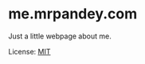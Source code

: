 # me.mrpandey.com

Just a little webpage about me.

License: [MIT](https://github.com/mrpandey/me/blob/master/LICENSE)